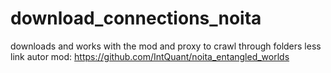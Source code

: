 # download_connections_noita
downloads and works with the mod and proxy to crawl through folders less
link autor mod: https://github.com/IntQuant/noita_entangled_worlds
